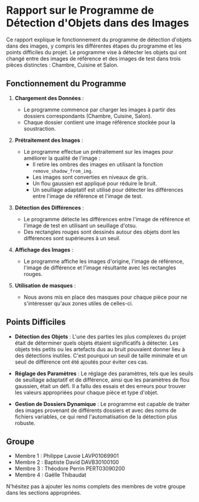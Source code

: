 # Rapport sur le Programme de Détection d'Objets dans des Images

Ce rapport explique le fonctionnement du programme de détection d'objets dans des images, y compris les différentes étapes du programme et les points difficiles du projet. Le programme vise à détecter les objets qui ont changé entre des images de référence et des images de test dans trois pièces distinctes : Chambre, Cuisine et Salon. 

## Fonctionnement du Programme

1. **Chargement des Données** :
   - Le programme commence par charger les images à partir des dossiers correspondants (Chambre, Cuisine, Salon).
   - Chaque dossier contient une image référence stockée pour la soustraction.

2. **Prétraitement des Images** :
   - Le programme effectue un prétraitement sur les images pour améliorer la qualité de l'image :
       - Il retire les ombres des images en utilisant la fonction `remove_shadow_from_img`.
       - Les images sont converties en niveaux de gris.
       - Un flou gaussien est appliqué pour réduire le bruit.
       - Un seuillage adaptatif est utilisé pour détecter les différences entre l'image de référence et l'image de test.

3. **Détection des Différences** :
   - Le programme détecte les différences entre l'image de référence et l'image de test en utilisant un seuillage d'otsu.
   - Des rectangles rouges sont dessinés autour des objets dont les différences sont supérieures à un seuil.

4. **Affichage des Images** :
   - Le programme affiche les images d'origine, l'image de référence, l'image de différence et l'image résultante avec les rectangles rouges.
  
5. **Utilisation de masques** :
   - Nous avons mis en place des masques pour chaque pièce pour ne s'intéresser qu'aux zones utiles de celles-ci.

## Points Difficiles

- **Détection des Objets** : L'une des parties les plus complexes du projet était de déterminer quels objets étaient significatifs à détecter. Les objets très petits ou les artefacts dus au bruit pouvaient donner lieu à des détections inutiles. C'est pourquoi un seuil de taille minimale et un seuil de différence ont été ajoutés pour éviter ces cas.

- **Réglage des Paramètres** : Le réglage des paramètres, tels que les seuils de seuillage adaptatif et de différence, ainsi que les paramètres de flou gaussien, était un défi. Il a fallu des essais et des erreurs pour trouver les valeurs appropriées pour chaque pièce et type d'objet.

- **Gestion de Dossiers Dynamique** : Le programme est capable de traiter des images provenant de différents dossiers et avec des noms de fichiers variables, ce qui rend l'automatisation de la détection plus robuste.

## Groupe

- Membre 1 : Philippe Lavoie LAVP01069901
- Membre 2 : Baptiste David DAVB30100100
- Membre 3 : Théodore Perrin PERT03090200
- Membre 4 : Gaëlle Thibaudat

N'hésitez pas à ajouter les noms complets des membres de votre groupe dans les sections appropriées.

